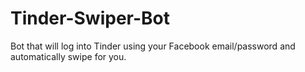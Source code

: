 # Tinder-Swiper-Bot
Bot that will log into Tinder using your Facebook email/password and automatically swipe for you.
